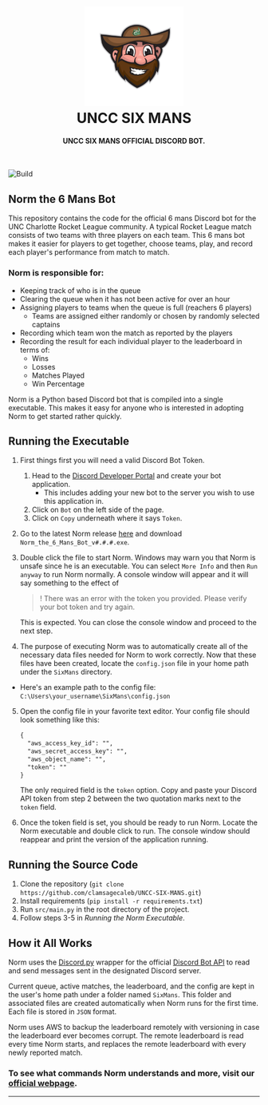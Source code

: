 <h1 align="center">
  <br>
    <img src="https://raw.githubusercontent.com/ClamSageCaleb/UNCC-SIX-MANS/master/media/norm.gif" alt="Character Selector" width="200">
  <br>
    UNCC SIX MANS
  <br>
</h1>

<h4 align="center">UNCC SIX MANS OFFICIAL DISCORD BOT.</h4>
<br>

![Build](https://github.com/ClamSageCaleb/UNCC-SIX-MANS/workflows/Build%20Norm%20Executable/badge.svg)

## Norm the 6 Mans Bot
This repository contains the code for the official 6 mans Discord bot for the UNC Charlotte Rocket League community. A typical Rocket League match consists of two teams with three players on each team. This 6 mans bot makes it easier for players to get together, choose teams, play, and record each player's performance from match to match.

### Norm is responsible for:
 - Keeping track of who is in the queue
 - Clearing the queue when it has not been active for over an hour
 - Assigning players to teams when the queue is full (reachers 6 players)
   - Teams are assigned either randomly or chosen by randomly selected captains
 - Recording which team won the match as reported by the players
 - Recording the result for each individual player to the leaderboard in terms of:
   - Wins
   - Losses
   - Matches Played
   - Win Percentage
 
Norm is a Python based Discord bot that is compiled into a single executable. This makes it easy for anyone who is interested in adopting Norm to get started rather quickly.

## Running the Executable
1. First things first you will need a valid Discord Bot Token. 
   1. Head to the [Discord Developer Portal](https://discord.com/developers/applications) and create your bot application.
      - This includes adding your new bot to the server you wish to use this application in.
   2. Click on `Bot` on the left side of the page. 
   3. Click on `Copy` underneath where it says `Token`. 
2. Go to the latest Norm release [here](https://github.com/ClamSageCaleb/UNCC-SIX-MANS/releases/latest) and download `Norm_the_6_Mans_Bot_v#.#.#.exe`.
3. Double click the file to start Norm. Windows may warn you that Norm is unsafe since he is an executable. You can select `More Info` and then `Run anyway` to run Norm normally. A console window will appear and it will say something to the effect of 
   > ! There was an error with the token you provided. Please verify your bot token and try again.

   This is expected. You can close the console window and proceed to the next step.


4. The purpose of executing Norm was to automatically create all of the necessary data files needed for Norm to work correctly. Now that these files have been created, locate the `config.json` file in your home path under the `SixMans` directory.
  - Here's an example path to the config file: `C:\Users\your_username\SixMans\config.json`
5. Open the config file in your favorite text editor. Your config file should look something like this:
   ```
   {
     "aws_access_key_id": "",
     "aws_secret_access_key": "",
     "aws_object_name": "",
     "token": ""
   }
   ```
   The only required field is the `token` option. Copy and paste your Discord API token from step 2 between the two quotation marks next to the `token` field.

6. Once the token field is set, you should be ready to run Norm. Locate the Norm executable and double click to run. The console window should reappear and print the version of the application running.

## Running the Source Code
1. Clone the repository (```git clone https://github.com/clamsagecaleb/UNCC-SIX-MANS.git```)
2. Install requirements (```pip install -r requirements.txt```)
3. Run `src/main.py` in the root directory of the project.
4. Follow steps 3-5 in *Running the Norm Executable*.

## How it All Works
Norm uses the [Discord.py](https://pypi.org/project/discord.py/) wrapper for the official [Discord Bot API](https://discordbots.org/api/docs) to read and send messages sent in the designated Discord server.

Current queue, active matches, the leaderboard, and the config are kept in the user's home path under a folder named `SixMans`. This folder and associated files are created automatically when Norm runs for the first time. Each file is stored in `JSON` format.

Norm uses AWS to backup the leaderboard remotely with versioning in case the leaderboard ever becomes corrupt. The remote leaderboard is read every time Norm starts, and replaces the remote leaderboard with every newly reported match.

### To see what commands Norm understands and more, visit our [official webpage](https://clamsagecaleb.github.io/UNCC-SIX-MANS/).
---
